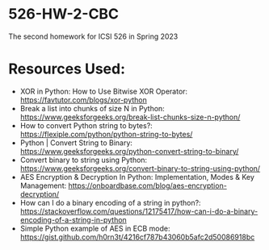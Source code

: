 # 526-HW-2-CBC
The second homework for ICSI 526 in Spring 2023


# Resources Used:
- XOR in Python: How to Use Bitwise XOR Operator: https://favtutor.com/blogs/xor-python
- Break a list into chunks of size N in Python: https://www.geeksforgeeks.org/break-list-chunks-size-n-python/
- How to convert Python string to bytes?: https://flexiple.com/python/python-string-to-bytes/
- Python | Convert String to Binary: https://www.geeksforgeeks.org/python-convert-string-to-binary/
- Convert binary to string using Python: https://www.geeksforgeeks.org/convert-binary-to-string-using-python/
- AES Encryption & Decryption In Python: Implementation, Modes & Key Management: https://onboardbase.com/blog/aes-encryption-decryption/
- How can I do a binary encoding of a string in python?: https://stackoverflow.com/questions/12175417/how-can-i-do-a-binary-encoding-of-a-string-in-python
- Simple Python example of AES in ECB mode: https://gist.github.com/h0rn3t/4216cf787b43060b5afc2d50086918bc

